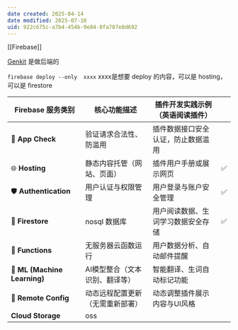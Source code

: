 ```yaml
---
date created: 2025-04-14
date modified: 2025-07-10
uid: 922c675c-a7b4-454b-9e84-0fa707e8d692
---
```


[[Firebase]]

[Genkit](Genkit.md) 是做后端的

`firebase deploy --only  xxxx`  xxxx是想要 deploy 的内容，可以是 hosting，可以是 firestore

| Firebase 服务类别                | 核心功能描述           | 插件开发实践示例（英语阅读插件）|     |
| ---------------------------- | ---------------- | ----------------- | --- |
| 🔐 **App Check**             | 验证请求合法性、防滥用      | 插件数据接口安全认证，防止数据滥用 |     |
| 🌐 **Hosting**               | 静态内容托管（网站、页面）| 插件用户手册或展示网页       | ✅   |
| 🛡 **Authentication**        | 用户认证与权限管理        | 用户登录与账户安全管理       | ✅   |
| 📂 **Firestore**             | nosql 数据库        | 用户阅读数据、生词学习数据安全存储 | ✅   |
| 🚀 **Functions**             | 无服务器云函数运行        | 用户数据分析、自动邮件提醒     |     |
| 🧠 **ML (Machine Learning)** | AI模型整合（文本识别、翻译等）| 智能翻译、生词自动标记功能     |     |
| 🔄 **Remote Config**         | 动态远程配置更新（无需重新部署）| 动态调整插件展示内容与UI风格   |     |
| **Cloud Storage**            | oss              |                   |     |
